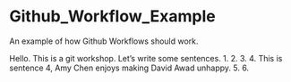 # Github_Workflow_Example
An example of how Github Workflows should work.

Hello. This is a git workshop.
Let’s write some sentences.
1.
2.
3.
4. This is sentence 4, Amy Chen enjoys making David Awad unhappy. 
5.
6.
